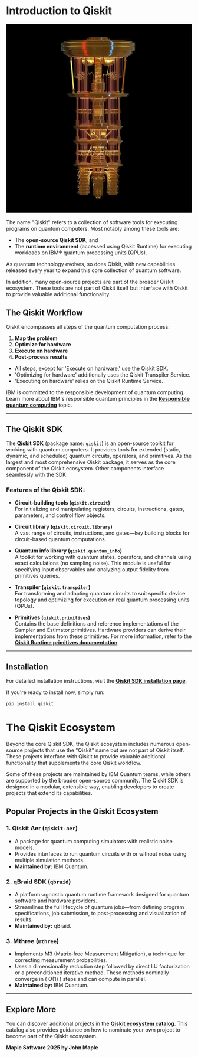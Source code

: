 # Introduction to Qiskit


<div align="center">
  <img src="https://github.com/arcesoftware/Qiskit/blob/main/quantum_machine.png" alt="Quantum Machine" />
</div>


The name "Qiskit" refers to a collection of software tools for executing programs on quantum computers. Most notably among these tools are:

- The **open-source Qiskit SDK**, and
- The **runtime environment** (accessed using Qiskit Runtime) for executing workloads on IBM® quantum processing units (QPUs). 

As quantum technology evolves, so does Qiskit, with new capabilities released every year to expand this core collection of quantum software.

In addition, many open-source projects are part of the broader Qiskit ecosystem. These tools are not part of Qiskit itself but interface with Qiskit to provide valuable additional functionality.

## The Qiskit Workflow
Qiskit encompasses all steps of the quantum computation process:
1. **Map the problem** 
2. **Optimize for hardware** 
3. **Execute on hardware** 
4. **Post-process results**

- All steps, except for 'Execute on hardware,' use the Qiskit SDK. 
- 'Optimizing for hardware' additionally uses the Qiskit Transpiler Service. 
- 'Executing on hardware' relies on the Qiskit Runtime Service.

IBM is committed to the responsible development of quantum computing. Learn more about IBM's responsible quantum principles in the **[Responsible quantum computing](https://www.ibm.com/quantum/what-is-quantum-computing/responsible-quantum)** topic.

---

## The Qiskit SDK

The **Qiskit SDK** (package name: `qiskit`) is an open-source toolkit for working with quantum computers. It provides tools for extended (static, dynamic, and scheduled) quantum circuits, operators, and primitives. As the largest and most comprehensive Qiskit package, it serves as the core component of the Qiskit ecosystem. Other components interface seamlessly with the SDK.

### Features of the Qiskit SDK:
- **Circuit-building tools (`qiskit.circuit`)**  
  For initializing and manipulating registers, circuits, instructions, gates, parameters, and control flow objects.

- **Circuit library (`qiskit.circuit.library`)**  
  A vast range of circuits, instructions, and gates—key building blocks for circuit-based quantum computations.

- **Quantum info library (`qiskit.quantum_info`)**  
  A toolkit for working with quantum states, operators, and channels using exact calculations (no sampling noise). This module is useful for specifying input observables and analyzing output fidelity from primitives queries.

- **Transpiler (`qiskit.transpiler`)**  
  For transforming and adapting quantum circuits to suit specific device topology and optimizing for execution on real quantum processing units (QPUs).

- **Primitives (`qiskit.primitives`)**  
  Contains the base definitions and reference implementations of the Sampler and Estimator primitives. Hardware providers can derive their implementations from these primitives. For more information, refer to the **[Qiskit Runtime primitives documentation](https://qiskit.org/documentation/)**.

---

## Installation

For detailed installation instructions, visit the **[Qiskit SDK installation page](https://qiskit.org/documentation/install.html)**. 

If you're ready to install now, simply run:

```bash
pip install qiskit
```

# The Qiskit Ecosystem

Beyond the core Qiskit SDK, the Qiskit ecosystem includes numerous open-source projects that use the "Qiskit" name but are not part of Qiskit itself. These projects interface with Qiskit to provide valuable additional functionality that supplements the core Qiskit workflow. 

Some of these projects are maintained by IBM Quantum teams, while others are supported by the broader open-source community. The Qiskit SDK is designed in a modular, extensible way, enabling developers to create projects that extend its capabilities.

## Popular Projects in the Qiskit Ecosystem

### 1. **Qiskit Aer (`qiskit-aer`)**
- A package for quantum computing simulators with realistic noise models.
- Provides interfaces to run quantum circuits with or without noise using multiple simulation methods.
- **Maintained by:** IBM Quantum.

### 2. **qBraid SDK (`qbraid`)**
- A platform-agnostic quantum runtime framework designed for quantum software and hardware providers.
- Streamlines the full lifecycle of quantum jobs—from defining program specifications, job submission, to post-processing and visualization of results.
- **Maintained by:** qBraid.

### 3. **Mthree (`mthree`)**
- Implements M3 (Matrix-free Measurement Mitigation), a technique for correcting measurement probabilities.
- Uses a dimensionality reduction step followed by direct LU factorization or a preconditioned iterative method. These methods nominally converge in \( O(1) \) steps and can compute in parallel.
- **Maintained by:** IBM Quantum.

---

## Explore More

You can discover additional projects in the **[Qiskit ecosystem catalog](https://qiskit.org/ecosystem)**. This catalog also provides guidance on how to nominate your own project to become part of the Qiskit ecosystem.

 **Maple Software 2025 by John Maple** 

